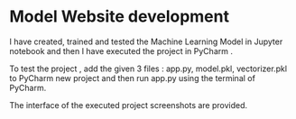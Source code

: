 # Model Website development 
I have created, trained and tested the Machine Learning Model in Jupyter notebook and then I have executed the project in PyCharm .

To test the project , add the given 3 files : app.py, model.pkl, vectorizer.pkl to PyCharm new project and then run app.py using the terminal of PyCharm.

The interface of the executed project screenshots are provided.
